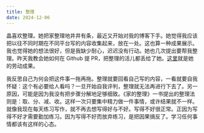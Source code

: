 ```yaml
---
title: 整理
date: 2024-12-06
---
```

晶喜欢整理。她把家整理地井井有条，最近又开始对我的博客下手。她觉得我应该把以往不同时期在不同平台写的内容收集起来，放在一处。这也算一种成果展示。我也觉得她的想法很好，但是我缺少耐心，迟迟没有行动。她也几次提出要帮我整理。昨天我教会她如何在 Github 提 PR，把整理的活儿都丢给了她。[这里](/blog)就是她的劳动成果。

我反思自己为何会把这件事一拖再拖。整理就要回看自己写的内容，一看就要自我怀疑：这个有必要给人看吗？一旦开始自我评判，整理就无法再进行下去了。另一原因，可能是因为我没有把步骤分解地足够细致。《家的整理》一书提出的整理法则是：取、分、减、收。这样一次只要集中精力做一件事情，或许结果就不一样。就像我现在每天练习写作，就不再去想写得好与不好。写得不好很正常。正因为写得不好才需要勤加练习。因为写得不好而放弃练习，是把因果搞反了。学习任何事情都该有这样的心态。